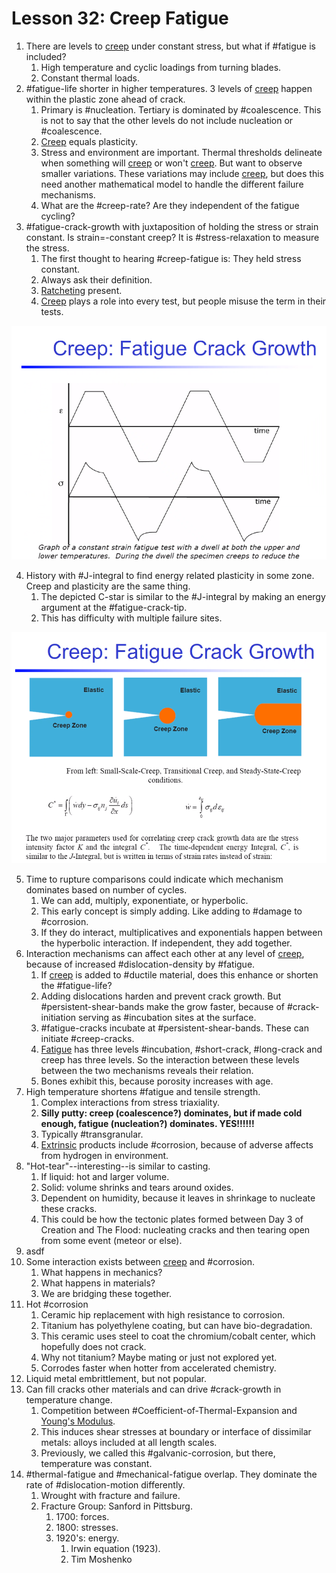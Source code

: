 # Lesson 32: Creep Fatigue

1. There are levels to [creep](creep.md) under constant stress, but what if #fatigue is included?
   1. High temperature and cyclic loadings from turning blades.
   2. Constant thermal loads.
2. #fatigue-life shorter in higher temperatures. 3 levels of [creep](creep.md) happen within the plastic zone ahead of crack.
   1. Primary is #nucleation. Tertiary is dominated by #coalescence. This is not to say that the other levels do not include nucleation or #coalescence. 
   2. [Creep](creep.md) equals plasticity.
   3. Stress and environment are important. Thermal thresholds delineate when something will [creep](creep.md) or won't [creep](creep.md). But want to observe smaller variations. These variations may include [creep](creep.md), but does this need another mathematical model to handle the different failure mechanisms.
   4. What are the #creep-rate? Are they independent of the fatigue cycling?
3. #fatigue-crack-growth with juxtaposition of holding the stress or strain constant. Is strain=-constant creep? It is #stress-relaxation to measure the stress.
   1. The first thought to hearing #creep-fatigue is: They held stress constant.
   2. Always ask their definition.
   3. [Ratcheting](ratcheting.md) present.
   4. [Creep](creep.md) plays a role into every test, but people misuse the term in their tests.

![](../../../attachments/engr-743-001-damage-and-fracture/./fatigue_crack_growth_210430_141421_EST.png)

4. History with #J-integral to find energy related plasticity in some zone. Creep and plasticity are the same thing.
   1. The depicted C-star is similar to the #J-integral by making an energy argument at the #fatigue-crack-tip.
   2. This has difficulty with multiple failure sites.

![](../../../attachments/engr-743-001-damage-and-fracture/./historical_creep_model_210430_141840_EST.png)

5. Time to rupture comparisons could indicate which mechanism dominates based on number of cycles.
   1. We can add, multiply, exponentiate, or hyperbolic.
   2. This early concept is simply adding. Like adding to #damage to #corrosion.
   3. If they do interact, multiplicatives and exponentials happen between the hyperbolic interaction. If independent, they add together.
6. Interaction mechanisms can affect each other at any level of [creep](creep.md), because of increased #dislocation-density by #fatigue.
   1. If [creep](creep.md) is added to #ductile material, does this enhance or shorten the #fatigue-life?
   2. Adding dislocations harden and prevent crack growth. But #persistent-shear-bands make the grow faster, because of #crack-initiation serving as #incubation sites at the surface.
   3. #fatigue-cracks incubate at #persistent-shear-bands. These can initiate #creep-cracks.
   4. [Fatigue](fatigue) has three levels #incubation, #short-crack, #long-crack and creep has three levels. So the interaction between these levels between the two mechanisms reveals their relation.
   5. Bones exhibit this, because porosity increases with age.
7. High temperature shortens #fatigue and tensile strength.
   1. Complex interactions from stress triaxiality.
   2. **Silly putty: creep (coalescence?) dominates, but if made cold enough, fatigue (nucleation?) dominates. YES!!!!!!**
   3. Typically #transgranular.
   4. [Extrinsic](extrinsic-toughening.md) products include #corrosion, because of adverse affects from hydrogen in environment.
8. "Hot-tear"--interesting--is similar to casting.
   1. If liquid: hot and larger volume.
   2. Solid: volume shrinks and tears around oxides.
   3. Dependent on humidity, because it leaves in shrinkage to nucleate these cracks.
   4. This could be how the tectonic plates formed between Day 3 of Creation and The Flood: nucleating cracks and then tearing open from some event (meteor or else).
9. asdf
10. Some interaction exists between [creep](creep.md) and #corrosion.
    1.  What happens in mechanics?
    2.  What happens in materials?
    3.  We are bridging these together.
11. Hot #corrosion
    1.  Ceramic hip replacement with high resistance to corrosion.
    2.  Titanium has polyethylene coating, but can have bio-degradation.
    3.  This ceramic uses steel to coat the chromium/cobalt center, which hopefully does not crack.
    4.  Why not titanium? Maybe mating or just not explored yet.
    5.  Corrodes faster when hotter from accelerated chemistry.
12. Liquid metal embrittlement, but not popular.
13. Can fill cracks other materials and can drive #crack-growth in temperature change.
    1.  Competition between #Coefficient-of-Thermal-Expansion and [Young's Modulus](youngs-modulus.md).
    2.  This induces shear stresses at boundary or interface of dissimilar metals: alloys included at all length scales.
    3.  Previously, we called this #galvanic-corrosion, but there, temperature was constant.
14. #thermal-fatigue and #mechanical-fatigue overlap. They dominate the rate of #dislocation-motion differently.
    1.  Wrought with fracture and failure.
    2.  Fracture Group: Sanford in Pittsburg.
        1.  1700: forces.
        2.  1800: stresses.
        3.  1920's: energy.
            1.  Irwin equation (1923).
            2.  Tim Moshenko
